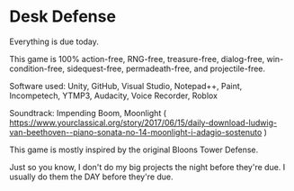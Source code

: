 # Desk Defense
Everything is due today. 

This game is 100% action-free, RNG-free, treasure-free, dialog-free, win-condition-free, sidequest-free, permadeath-free, and projectile-free. 

Software used: Unity, GitHub, Visual Studio, Notepad++, Paint, Incompetech, YTMP3, Audacity, Voice Recorder, Roblox

Soundtrack: Impending Boom, Moonlight ( https://www.yourclassical.org/story/2017/06/15/daily-download-ludwig-van-beethoven--piano-sonata-no-14-moonlight-i-adagio-sostenuto )

This game is mostly inspired by the original Bloons Tower Defense. 

Just so you know, I don't do my big projects the night before they're due. I usually do them the DAY before they're due. 